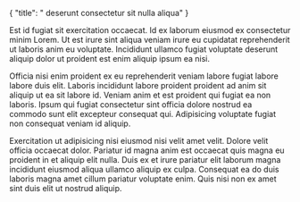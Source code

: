 {
  "title": " deserunt consectetur sit nulla aliqua"
}

Est id fugiat sit exercitation occaecat. Id ex laborum eiusmod ex consectetur minim Lorem. Ut est irure sint aliqua veniam irure eu cupidatat reprehenderit ut laboris anim eu voluptate. Incididunt ullamco fugiat voluptate deserunt aliquip dolor ut proident est enim aliquip ipsum ea nisi.

Officia nisi enim proident ex eu reprehenderit veniam labore fugiat labore labore duis elit. Laboris incididunt labore proident proident ad anim sit aliquip ut ea sit labore id. Veniam anim et est proident qui fugiat ea non laboris. Ipsum qui fugiat consectetur sint officia dolore nostrud ea commodo sunt elit excepteur consequat qui. Adipisicing voluptate fugiat non consequat veniam id aliquip.

Exercitation ut adipisicing nisi eiusmod nisi velit amet velit. Dolore velit officia occaecat dolor. Pariatur id magna anim est occaecat quis magna eu proident in et aliquip elit nulla. Duis ex et irure pariatur elit laborum magna incididunt eiusmod aliqua ullamco aliquip ex culpa. Consequat ea do duis laboris magna amet cillum pariatur voluptate enim. Quis nisi non ex amet sint duis elit ut nostrud aliquip.